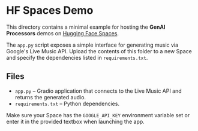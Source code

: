 # HF Spaces Demo

This directory contains a minimal example for hosting the **GenAI Processors** demos on [Hugging Face Spaces](https://huggingface.co/spaces).

The `app.py` script exposes a simple interface for generating music via Google's Live Music API. Upload the contents of this folder to a new Space and specify the dependencies listed in `requirements.txt`.

## Files

- `app.py` – Gradio application that connects to the Live Music API and returns the generated audio.
- `requirements.txt` – Python dependencies.

Make sure your Space has the `GOOGLE_API_KEY` environment variable set or enter it in the provided textbox when launching the app.

